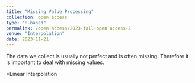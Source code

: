 ```yaml
---
title: "Missing Value Processing"
collection: open access
type: "R-based"
permalink: /open access/2023-fall-open access-2
venue: "Interpolation"
date: 2023-11-21
---
```


The data we collect is usually not perfect and is often missing. Therefore it is important to deal with missing values.

*Linear Interpolation

